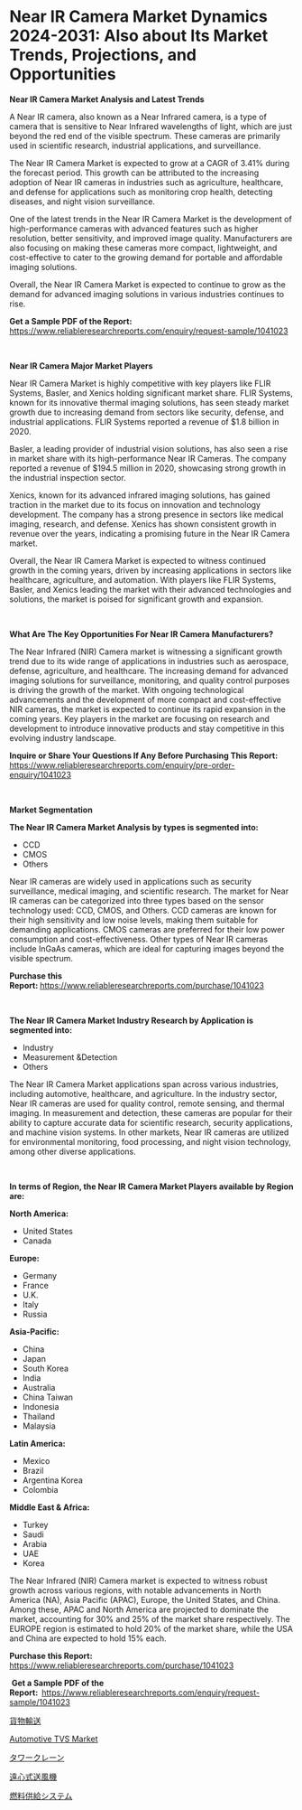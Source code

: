 <p><h1>Near IR Camera Market Dynamics 2024-2031: Also about Its Market Trends, Projections, and Opportunities</h1></p><p><strong>Near IR Camera Market Analysis and Latest Trends</strong></p>
<p><p>A Near IR camera, also known as a Near Infrared camera, is a type of camera that is sensitive to Near Infrared wavelengths of light, which are just beyond the red end of the visible spectrum. These cameras are primarily used in scientific research, industrial applications, and surveillance.</p><p>The Near IR Camera Market is expected to grow at a CAGR of 3.41% during the forecast period. This growth can be attributed to the increasing adoption of Near IR cameras in industries such as agriculture, healthcare, and defense for applications such as monitoring crop health, detecting diseases, and night vision surveillance.</p><p>One of the latest trends in the Near IR Camera Market is the development of high-performance cameras with advanced features such as higher resolution, better sensitivity, and improved image quality. Manufacturers are also focusing on making these cameras more compact, lightweight, and cost-effective to cater to the growing demand for portable and affordable imaging solutions.</p><p>Overall, the Near IR Camera Market is expected to continue to grow as the demand for advanced imaging solutions in various industries continues to rise.</p></p>
<p><strong>Get a Sample PDF of the Report:&nbsp;</strong> <a href="https://www.reliableresearchreports.com/enquiry/request-sample/1041023">https://www.reliableresearchreports.com/enquiry/request-sample/1041023</a></p>
<p>&nbsp;</p>
<p><strong>Near IR Camera Major Market Players</strong></p>
<p><p>Near IR Camera Market is highly competitive with key players like FLIR Systems, Basler, and Xenics holding significant market share. FLIR Systems, known for its innovative thermal imaging solutions, has seen steady market growth due to increasing demand from sectors like security, defense, and industrial applications. FLIR Systems reported a revenue of $1.8 billion in 2020.</p><p>Basler, a leading provider of industrial vision solutions, has also seen a rise in market share with its high-performance Near IR Cameras. The company reported a revenue of $194.5 million in 2020, showcasing strong growth in the industrial inspection sector.</p><p>Xenics, known for its advanced infrared imaging solutions, has gained traction in the market due to its focus on innovation and technology development. The company has a strong presence in sectors like medical imaging, research, and defense. Xenics has shown consistent growth in revenue over the years, indicating a promising future in the Near IR Camera market.</p><p>Overall, the Near IR Camera Market is expected to witness continued growth in the coming years, driven by increasing applications in sectors like healthcare, agriculture, and automation. With players like FLIR Systems, Basler, and Xenics leading the market with their advanced technologies and solutions, the market is poised for significant growth and expansion.</p></p>
<p>&nbsp;</p>
<p><strong>What Are The Key Opportunities For Near IR Camera Manufacturers?</strong></p>
<p><p>The Near Infrared (NIR) Camera market is witnessing a significant growth trend due to its wide range of applications in industries such as aerospace, defense, agriculture, and healthcare. The increasing demand for advanced imaging solutions for surveillance, monitoring, and quality control purposes is driving the growth of the market. With ongoing technological advancements and the development of more compact and cost-effective NIR cameras, the market is expected to continue its rapid expansion in the coming years. Key players in the market are focusing on research and development to introduce innovative products and stay competitive in this evolving industry landscape.</p></p>
<p><strong>Inquire or Share Your Questions If Any Before Purchasing This Report:</strong> <a href="https://www.reliableresearchreports.com/enquiry/pre-order-enquiry/1041023">https://www.reliableresearchreports.com/enquiry/pre-order-enquiry/1041023</a></p>
<p>&nbsp;</p>
<p><strong>Market Segmentation</strong></p>
<p><strong>The Near IR Camera Market Analysis by types is segmented into:</strong></p>
<p><ul><li>CCD</li><li>CMOS</li><li>Others</li></ul></p>
<p><p>Near IR cameras are widely used in applications such as security surveillance, medical imaging, and scientific research. The market for Near IR cameras can be categorized into three types based on the sensor technology used: CCD, CMOS, and Others. CCD cameras are known for their high sensitivity and low noise levels, making them suitable for demanding applications. CMOS cameras are preferred for their low power consumption and cost-effectiveness. Other types of Near IR cameras include InGaAs cameras, which are ideal for capturing images beyond the visible spectrum.</p></p>
<p><strong>Purchase this Report:&nbsp;</strong><a href="https://www.reliableresearchreports.com/purchase/1041023">https://www.reliableresearchreports.com/purchase/1041023</a></p>
<p>&nbsp;</p>
<p><strong>The Near IR Camera Market Industry Research by Application is segmented into:</strong></p>
<p><ul><li>Industry</li><li>Measurement &Detection</li><li>Others</li></ul></p>
<p><p>The Near IR Camera Market applications span across various industries, including automotive, healthcare, and agriculture. In the industry sector, Near IR cameras are used for quality control, remote sensing, and thermal imaging. In measurement and detection, these cameras are popular for their ability to capture accurate data for scientific research, security applications, and machine vision systems. In other markets, Near IR cameras are utilized for environmental monitoring, food processing, and night vision technology, among other diverse applications.</p></p>
<p>&nbsp;</p>
<p><strong>In terms of Region, the Near IR Camera Market Players available by Region are:</strong></p>
<p>
    <p> <strong> North America: </strong>
        <ul>
            <li>United States</li>
            <li>Canada</li>
        </ul>
        </p> 
    <p> <strong> Europe: </strong>
        <ul>
            <li>Germany</li>
            <li>France</li>
            <li>U.K.</li>
            <li>Italy</li>
            <li>Russia</li>
        </ul>
        </p> 
    <p> <strong> Asia-Pacific: </strong>
        <ul>
            <li>China</li>
            <li>Japan</li>
            <li>South Korea</li>
            <li>India</li>
            <li>Australia</li>
            <li>China Taiwan</li>
            <li>Indonesia</li>
            <li>Thailand</li>
            <li>Malaysia</li>
        </ul>
        </p> 
    <p> <strong> Latin America: </strong>
        <ul>
            <li>Mexico</li>
            <li>Brazil</li>
            <li>Argentina Korea</li>
            <li>Colombia</li>
        </ul>
        </p> 
    <p> <strong> Middle East & Africa: </strong>
        <ul>
            <li>Turkey</li>
            <li>Saudi</li>
            <li>Arabia</li>
            <li>UAE</li>
            <li>Korea</li>
        </ul>
    </p>
    </p>
<p><p>The Near Infrared (NIR) Camera market is expected to witness robust growth across various regions, with notable advancements in North America (NA), Asia Pacific (APAC), Europe, the United States, and China. Among these, APAC and North America are projected to dominate the market, accounting for 30% and 25% of the market share respectively. The EUROPE region is estimated to hold 20% of the market share, while the USA and China are expected to hold 15% each.</p></p>
<p><strong>Purchase this Report: </strong><a href="https://www.reliableresearchreports.com/purchase/1041023">https://www.reliableresearchreports.com/purchase/1041023</a></p>
<p>&nbsp;<strong>Get a Sample PDF of the Report:&nbsp;&nbsp;</strong><a href="https://www.reliableresearchreports.com/enquiry/request-sample/1041023">https://www.reliableresearchreports.com/enquiry/request-sample/1041023</a></p>
<p><strong></strong></p>
<p><p><a href="https://github.com/SarahFahey88/Market-Research-Report-List-1/blob/main/19031898380.md">貨物輸送</a></p><p><a href="https://medium.com/@jayrussel94/automotive-tvs-market-analysis-and-sze-forecasted-for-period-from-2024-to-2031-6e80f875a05c">Automotive TVS Market</a></p><p><a href="https://medium.com/@a.d.michael1/%E3%82%BF%E3%83%AF%E3%83%BC%E3%82%AF%E3%83%AC%E3%83%BC%E3%83%B3%E5%B8%82%E5%A0%B4%E8%A6%8F%E6%A8%A1-%E5%B8%82%E5%A0%B4%E5%B1%95%E6%9C%9B%E3%81%A8%E5%B8%82%E5%A0%B4%E4%BA%88%E6%B8%AC-2024%E5%B9%B4%E3%81%8B%E3%82%892031%E5%B9%B4%E3%81%BE%E3%81%A7-56e10463abba">タワークレーン</a></p><p><a href="https://medium.com/@terrelliemann565620/%E9%81%A0%E5%BF%83%E9%80%81%E9%A2%A8%E6%A9%9F%E3%81%AE%E5%B8%82%E5%A0%B4%E8%AA%BF%E6%9F%BB%E3%83%AC%E3%83%9D%E3%83%BC%E3%83%88-%E3%81%9D%E3%81%AE%E6%AD%B4%E5%8F%B2%E3%81%A82031%E5%B9%B4%E3%81%BE%E3%81%A7%E3%81%AE2024%E5%B9%B4%E3%81%AE%E4%BA%88%E6%B8%AC-07eee4482180">遠心式送風機</a></p><p><a href="https://github.com/ycmtqqhvk3273/Market-Research-Report-List-1/blob/main/70753638381.md">燃料供給システム</a></p></p>